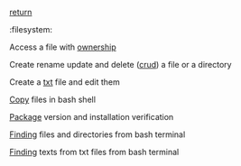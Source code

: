 [return](debianconfig)

:filesystem:

Access a file with [ownership](ownership)

Create rename update and delete ([crud](crudfilesystem)) a file or a directory

Create a [txt](txt) file and edit them

[Copy](Copyfiles) files in bash shell

[Package](Package) version and installation verification

[Finding](Findingfiles) files and directories from bash terminal

[Finding](Findingtexts) texts from txt files from bash terminal



